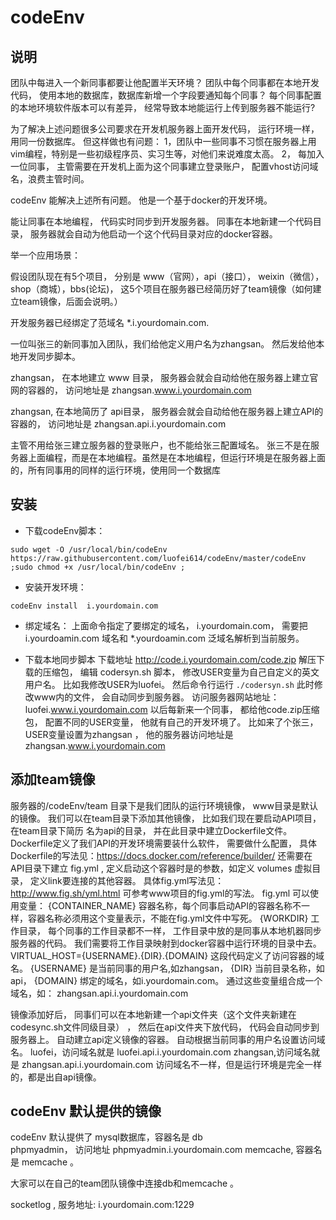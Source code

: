# codeEnv

## 说明

   团队中每进入一个新同事都要让他配置半天环境？  团队中每个同事都在本地开发代码， 使用本地的数据库，数据库新增一个字段要通知每个同事？  每个同事配置的本地环境软件版本可以有差异， 经常导致本地能运行上传到服务器不能运行?
   
   为了解决上述问题很多公司要求在开发机服务器上面开发代码， 运行环境一样， 用同一份数据库。 但这样做也有问题： 1，团队中一些同事不习惯在服务器上用vim编程，特别是一些初级程序员、实习生等，对他们来说难度太高。  2， 每加入一位同事， 主管需要在开发机上面为这个同事建立登录账户， 配置vhost访问域名，浪费主管时间。

codeEnv 能解决上述所有问题。 他是一个基于docker的开发环境。 

能让同事在本地编程， 代码实时同步到开发服务器。
同事在本地新建一个代码目录，  服务器就会自动为他启动一个这个代码目录对应的docker容器。

举一个应用场景：

假设团队现在有5个项目， 分别是  www（官网），api（接口）， weixin（微信）， shop（商城），bbs(论坛)， 这5个项目在服务器已经简历好了team镜像（如何建立team镜像，后面会说明。）

开发服务器已经绑定了范域名 *.i.yourdomain.com.

一位叫张三的新同事加入团队，我们给他定义用户名为zhangsan。 然后发给他本地开发同步脚本。  

zhangsan， 在本地建立 www 目录，  服务器会就会自动给他在服务器上建立官网的容器的， 访问地址是  zhangsan.www.i.yourdomain.com

zhangsan, 在本地简历了 api目录，   服务器会就会自动给他在服务器上建立API的容器的， 访问地址是  zhangsan.api.i.yourdomain.com

主管不用给张三建立服务器的登录账户，也不能给张三配置域名。  张三不是在服务器上面编程，而是在本地编程。虽然是在本地编程，但运行环境是在服务器上面的，所有同事用的同样的运行环境，使用同一个数据库
 


## 安装
- 下载codeEnv脚本：
   
`sudo wget -O /usr/local/bin/codeEnv https://raw.githubusercontent.com/luofei614/codeEnv/master/codeEnv ;sudo chmod +x /usr/local/bin/codeEnv ;`

-  安装开发环境：

`codeEnv install  i.yourdomain.com`

- 绑定域名：
上面命令指定了要绑定的域名， i.yourdomain.com，  需要把 i.yourdoamin.com 域名和 \*.yourdoamin.com 泛域名解析到当前服务。

- 下载本地同步脚本
	  下载地址 http://code.i.yourdomain.com/code.zip
	解压下载的压缩包， 编辑 codersyn.sh 脚本， 修改USER变量为自己自定义的英文用户名。 比如我修改USER为luofei。  然后命令行运行 `./codersyn.sh` 
	  此时修改www内的文件， 会自动同步到服务器。 访问服务器网站地址：luofei.www.i.yourdomain.com 
  以后每新来一个同事， 都给他code.zip压缩包， 配置不同的USER变量， 他就有自己的开发环境了。 比如来了个张三， USER变量设置为zhangsan ， 他的服务器访问地址是 zhangsan.www.i.yourdomain.com

## 添加team镜像

   服务器的/codeEnv/team 目录下是我们团队的运行环境镜像，  www目录是默认的镜像。 我们可以在team目录下添加其他镜像， 比如我们现在要启动API项目，在team目录下简历 名为api的目录， 并在此目录中建立Dockerfile文件。 Dockerfile定义了我们API的开发环境需要装什么软件， 需要做什么配置， 具体Dockerfile的写法见：https://docs.docker.com/reference/builder/ 
    还需要在API目录下建立 fig.yml ,  定义启动这个容器时是的参数，如定义 volumes 虚拟目录， 定义link要连接的其他容器。  具体fig.yml写法见：http://www.fig.sh/yml.html 
    可参考www项目的fig.yml的写法。
     fig.yml 可以使用变量：
     {CONTAINER_NAME} 容器名称，每个同事启动API的容器名称不一样，容器名称必须用这个变量表示，不能在fig.yml文件中写死。
     {WORKDIR}  工作目录， 每个同事的工作目录都不一样， 工作目录中放的是同事从本地机器同步服务器的代码。 我们需要将工作目录映射到docker容器中运行环境的目录中去。  
     VIRTUAL_HOST={USERNAME}.{DIR}.{DOMAIN}  这段代码定义了访问容器的域名。 {USERNAME} 是当前同事的用户名,如zhangsan，  {DIR} 当前目录名称，如api， {DOMAIN} 绑定的域名，如i.yourdomain.com。 通过这些变量组合成一个域名，如： zhangsan.api.i.yourdomain.com

  镜像添加好后，  同事们可以在本地新建一个api文件夹（这个文件夹新建在codesync.sh文件同级目录） ， 然后在api文件夹下放代码， 代码会自动同步到服务器上。 自动建立api定义镜像的容器。 自动根据当前同事的用户名设置访问域名。
    luofei，访问域名就是 luofei.api.i.yourdomain.com
    zhangsan,访问域名就是 zhangsan.api.i.yourdomain.com
    访问域名不一样，但是运行环境是完全一样的，都是出自api镜像。

## codeEnv 默认提供的镜像

   codeEnv 默认提供了
   mysql数据库，容器名是 db  
   phpmyadmin，  访问地址 phpmyadmin.i.yourdomain.com
   memcache, 容器名是 memcache 。
   
   大家可以在自己的team团队镜像中连接db和memcache 。

   socketlog , 服务地址: i.yourdomain.com:1229
